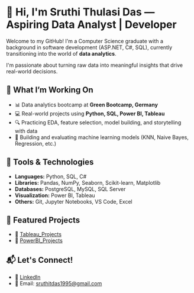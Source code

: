 # 👋 Hi, I'm Sruthi Thulasi Das — Aspiring Data Analyst | Developer  

Welcome to my GitHub! I'm a Computer Science graduate with a background in software development (ASP.NET, C#, SQL), currently transitioning into the world of **data analytics**.

I'm passionate about turning raw data into meaningful insights that drive real-world decisions.

## 🚀 What I’m Working On

- 📊 Data analytics bootcamp at **Green Bootcamp, Germany**
- 💻 Real-world projects using **Python, SQL, Power BI, Tableau**
- 🔍 Practicing EDA, feature selection, model building, and storytelling with data
- 🧪 Building and evaluating machine learning models (KNN, Naive Bayes, Regression, etc.)

## 🧰 Tools & Technologies

- **Languages:** Python, SQL, C#
- **Libraries:** Pandas, NumPy, Seaborn, Scikit-learn, Matplotlib
- **Databases:** PostgreSQL, MySQL, SQL Server
- **Visualization:** Power BI, Tableau
- **Others:** Git, Jupyter Notebooks, VS Code, Excel

## 📂 Featured Projects

- 🔹 [Tableau_Projects](https://github.com/Sruthi-t-das/Tableau_Advanced)  
- 🔹 [PowerBI_Projects](https://github.com/Sruthi-t-das/PowerBI_Latest_repository)  

## 📬 Let's Connect!

- 💼 [LinkedIn]([https://linkedin.com/in/your-link](https://www.linkedin.com/in/sruthi-thulasi-das-547103152/))   
- 📧 Email: sruthitdas1995@gmail.com  



